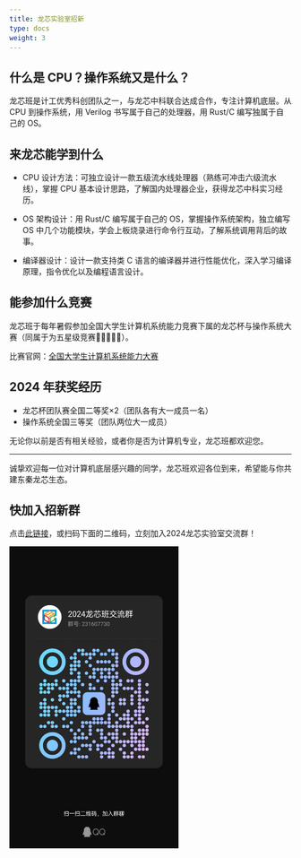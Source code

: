 ```yaml
---
title: 龙芯实验室招新
type: docs
weight: 3
---
```


## 什么是 CPU？操作系统又是什么？

龙芯班是计工优秀科创团队之一，与龙芯中科联合达成合作，专注计算机底层。从 CPU 到操作系统，用 Verilog 书写属于自己的处理器，用 Rust/C 编写独属于自己的 OS。

## 来龙芯能学到什么

- CPU 设计方法：可独立设计一款五级流水线处理器（熟练可冲击六级流水线），掌握 CPU 基本设计思路，了解国内处理器企业，获得龙芯中科实习经历。

- OS 架构设计：用 Rust/C 编写属于自己的 OS，掌握操作系统架构，独立编写 OS 中几个功能模块，学会上板烧录进行命令行互动，了解系统调用背后的故事。

- 编译器设计：设计一款支持类 C 语言的编译器并进行性能优化，深入学习编译原理，指令优化以及编程语言设计。

## 能参加什么竞赛

龙芯班于每年暑假参加全国大学生计算机系统能力竞赛下属的龙芯杯与操作系统大赛（同属于为五星级竞赛🌟🌟🌟🌟🌟）。

比赛官网：[全国大学生计算机系统能力大赛](https://os.educg.net)

## 2024 年获奖经历

- 龙芯杯团队赛全国二等奖×2（团队各有大一成员一名）
- 操作系统全国三等奖（团队两位大一成员）

无论你以前是否有相关经验，或者你是否为计算机专业，龙芯班都欢迎您。

---
诚挚欢迎每一位对计算机底层感兴趣的同学，龙芯班欢迎各位到来，希望能与你共建东秦龙芯生态。

## 快加入招新群

点击[此链接](https://qm.qq.com/cgi-bin/qm/qr?authKey=CLA85w8LIJrFVEf68my%2BpaQc3mZf4l7ShwcZZmCYcpK%2FZgfF%2FohUuj%2BzwtvLfnoK&k=u9H0LsQpTafyfTO3nsucjCVF_u8GAAVZ&noverify=0)，或扫码下面的二维码，立刻加入2024龙芯实验室交流群！

<img src="./assets/qr.jpg" width="60%" alt="招新群二维码" loading="lazy">
